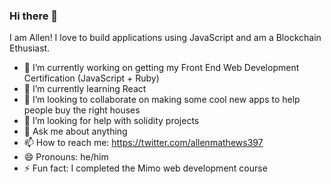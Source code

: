 ### Hi there 👋

I am Allen! I love to build applications using JavaScript and am a Blockchain Ethusiast.


- 🔭 I’m currently working on getting my Front End Web Development Certification (JavaScript + Ruby)
- 🌱 I’m currently learning React
- 👯 I’m looking to collaborate on making some cool new apps to help people buy the right houses
- 🤔 I’m looking for help with solidity projects
- 💬 Ask me about anything
- 📫 How to reach me: https://twitter.com/allenmathews397
- 😄 Pronouns: he/him
- ⚡ Fun fact: I completed the Mimo web development course 
